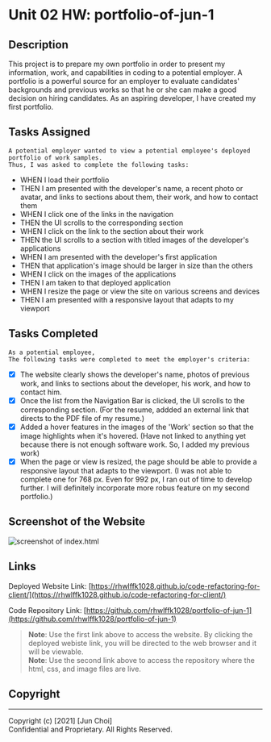 # Unit 02 HW: portfolio-of-jun-1

## Description
This project is to prepare my own portfolio in order to present my information, work, and capabilities in coding to a potential employer. A portfolio is a powerful source for an employer to evaluate candidates' backgrounds and previous works so that he or she can make a good decision on hiring candidates. As an aspiring developer, I have created my first portfolio.

## Tasks Assigned

```
A potential employer wanted to view a potential employee's deployed portfolio of work samples.
Thus, I was asked to complete the following tasks:
```
- WHEN I load their portfolio
- THEN I am presented with the developer's name, a recent photo or avatar,  and links to sections about them, their work, and how to contact them
- WHEN I click one of the links in the navigation
- THEN the UI scrolls to the corresponding section
- WHEN I click on the link to the section about their work
- THEN the UI scrolls to a section with titled images of the developer's applications
- WHEN I am presented with the developer's first application
- THEN that application's image should be larger in size than the others
- WHEN I click on the images of the applications
- THEN I am taken to that deployed application
- WHEN I resize the page or view the site on various screens and devices
- THEN I am presented with a responsive layout that adapts to my viewport


## Tasks Completed

```
As a potential employee,
The following tasks were completed to meet the employer's criteria:
```
- [x] The website clearly shows the developer's name, photos of previous work, and links to sections about the developer, his work, and how to contact him.
- [x] Once the list from the Navigation Bar is clicked, the UI scrolls to the corresponding section. (For the resume, addded an external link that directs to the PDF file of my resume.)
- [x] Added a hover features in the images of the 'Work' section so that the image highlights when it's hovered. (Have not linked to anything yet because there is not enough software work. So, I added my previous work)
- [x] When the page or view is resized, the page should be able to provide a responsive layout that adapts to the viewport. (I was not able to complete one for 768 px. Even for 992 px, I ran out of time to develop further. I will definitely incorporate more robus feature on my second portfolio.)

## Screenshot of the Website

![screenshot of index.html](./assets/images/main-px.png)


## Links

Deployed Website Link: [https://rhwlffk1028.github.io/code-refactoring-for-client/](https://rhwlffk1028.github.io/code-refactoring-for-client/)

Code Repository Link: [https://github.com/rhwlffk1028/portfolio-of-jun-1](https://github.com/rhwlffk1028/portfolio-of-jun-1)

> **Note**: Use the first link above to access the website. By clicking the deployed webiste link, you will be directed to the web browser and it will be viewable.<br>
> **Note**: Use the second link above to access the repository where the html, css, and image files are live.

## Copyright
---
Copyright (c) [2021] [Jun Choi] <br>
Confidential and Proprietary. All Rights Reserved.